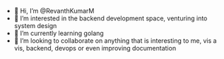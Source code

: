 - 👋 Hi, I’m @RevanthKumarM
- 👀 I’m interested in the backend development space, venturing into system design
- 🌱 I’m currently learning golang
- 💞️ I’m looking to collaborate on anything that is interesting to me, vis a vis, backend, devops or even improving documentation


<!---
RevanthKumarM/RevanthKumarM is a ✨ special ✨ repository because its `README.md` (this file) appears on your GitHub profile.
You can click the Preview link to take a look at your changes.
--->
